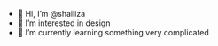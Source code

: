 - 👋 Hi, I’m @shailiza
- 👀 I’m interested in design
- 🌱 I’m currently learning something very complicated

<!---
shailiza/shailiza is a ✨ special ✨ repository because its `README.md` (this file) appears on your GitHub profile.
You can click the Preview link to take a look at your changes.
--->
